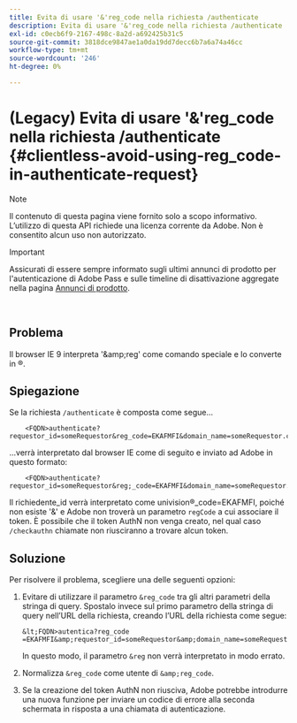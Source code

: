 ```yaml
---
title: Evita di usare '&'reg_code nella richiesta /authenticate
description: Evita di usare '&'reg_code nella richiesta /authenticate
exl-id: c0ecb6f9-2167-498c-8a2d-a692425b31c5
source-git-commit: 3818dce9847ae1a0da19dd7decc6b7a6a74a46cc
workflow-type: tm+mt
source-wordcount: '246'
ht-degree: 0%

---
```


# (Legacy) Evita di usare &#39;&amp;&#39;reg_code nella richiesta /authenticate {#clientless-avoid-using-reg_code-in-authenticate-request}

>[!NOTE]
>
>Il contenuto di questa pagina viene fornito solo a scopo informativo. L’utilizzo di questa API richiede una licenza corrente da Adobe. Non è consentito alcun uso non autorizzato.

>[!IMPORTANT]
>
> Assicurati di essere sempre informato sugli ultimi annunci di prodotto per l&#39;autenticazione di Adobe Pass e sulle timeline di disattivazione aggregate nella pagina [Annunci di prodotto](/help/authentication/product-announcements.md).

</br>



## Problema

Il browser IE 9 interpreta &#39;\&amp;reg&#39; come comando speciale e lo converte in ®.

## Spiegazione

Se la richiesta `/authenticate` è composta come segue...


```
    <FQDN>authenticate? requestor_id=someRequestor&reg_code=EKAFMFI&domain_name=someRequestor.com&noflash=true&mso_id=someMvpd&redirect_url=someRequestor.redirect.url.html
```


...verrà interpretato dal browser IE come di seguito e inviato ad Adobe in questo formato:


```
    <FQDN>authenticate?requestor_id=someRequestor&reg;_code=EKAFMFI&domain_name=someRequestor.com&noflash=true&mso_id=someMvpd&redirect_url=someRequestor.redirect.url.html
```


Il richiedente\_id verrà interpretato come univision®\_code=EKAFMFI, poiché non esiste &#39;&amp;&#39; e Adobe non troverà un parametro `regCode` a cui associare il token.  È possibile che il token AuthN non venga creato, nel qual caso `/checkauthn` chiamate non riusciranno a trovare alcun token.



## Soluzione

Per risolvere il problema, scegliere una delle seguenti opzioni:

1. Evitare di utilizzare il parametro `&reg_code` tra gli altri parametri della stringa di query.  Spostalo invece sul primo parametro della stringa di query nell’URL della richiesta, creando l’URL della richiesta come segue:


       &lt;FQDN>autentica?reg_code =EKAFMFI&amp;requestor_id=someRequestor&amp;domain_name=someRequestor.com&amp;noflash=true&amp;mso_id=someMvpd&amp;redirect_url=someRequestor.redirect.url.html
   

   In questo modo, il parametro `&reg` non verrà interpretato in modo errato.

1. Normalizza `&reg_code` come utente di `&amp;reg_code`.

1. Se la creazione del token AuthN non riusciva, Adobe potrebbe introdurre una nuova funzione per inviare un codice di errore alla seconda schermata in risposta a una chiamata di autenticazione.
